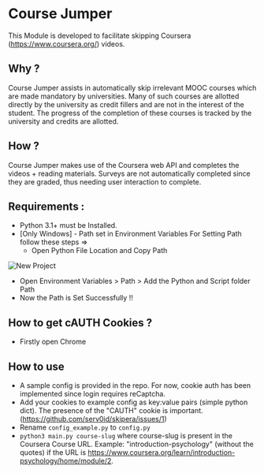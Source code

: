 # Course Jumper
This Module is developed to facilitate skipping Coursera (https://www.coursera.org/) videos.

## Why ?
Course Jumper assists in automatically skip irrelevant MOOC courses which are made mandatory by universities. 
Many of such courses are allotted directly by the university as credit fillers and are not in the interest of the student. The progress of the completion of these courses is tracked by the university and credits are allotted.

## How ?
Course Jumper makes use of the Coursera web API and completes the videos + reading materials.
Surveys are not automatically completed since they are graded, thus needing user interaction to complete.

## Requirements :
* Python 3.1+ must be Installed.
* [Only Windows] - Path set in Environment Variables
  For Setting Path follow these steps =>
  * Open Python File Location and Copy Path

 ![New Project](https://github.com/user-attachments/assets/36597e38-d4f2-4ff2-b8bb-42efc8ed7103)


  * Open Environment Variables > Path > Add the Python and Script folder Path
  * Now the Path is Set Successfully !!

## How to get cAUTH Cookies ?
* Firstly open Chrome 

## How to use
* A sample config is provided in the repo. For now, cookie auth has been implemented since login requires reCaptcha.
* Add your cookies to example config as key:value pairs (simple python dict). The presence of the "CAUTH" cookie is important. (https://github.com/serv0id/skipera/issues/1)
* Rename `config_example.py` to `config.py`
* `python3 main.py course-slug` where course-slug is present in the Coursera Course URL. Example: "introduction-psychology" (without the quotes) if the URL is https://www.coursera.org/learn/introduction-psychology/home/module/2.
